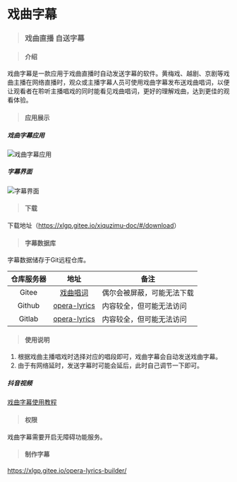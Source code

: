 # 戏曲字幕
> ### 戏曲直播 自送字幕

> #### 介绍

戏曲字幕是一款应用于戏曲直播时自动发送字幕的软件。黄梅戏、越剧、京剧等戏曲主播在网络直播时，观众或主播字幕人员可使用戏曲字幕发布送戏曲唱词，以便让观看者在聆听主播唱戏的同时能看见戏曲唱词，更好的理解戏曲，达到更佳的观看体验。

> #### 应用展示
##### 戏曲字幕应用
![戏曲字幕应用](https://gitee.com/xlgp/static/raw/master/xiquzimu/xiquzimu.png "戏曲字幕应用")
##### 字幕界面
![字幕界面](https://gitee.com/xlgp/static/raw/master/xiquzimu/zimu.png "字幕界面")

> #### 下载
下载地址（<a href="https://xlgp.gitee.io/xiquzimu-doc/#/download" target="_blank">https://xlgp.gitee.io/xiquzimu-doc/#/download</a>）

> #### 字幕数据库

字幕数据储存于Git远程仓库。

| 仓库服务器      | 地址 |备注|
| :-----------: | :-----------: | ----------- |
| Gitee      | <a href="https://gitee.com/xlgp/opera-lyrics" target="_blank">戏曲唱词</a>      |偶尔会被屏蔽，可能无法下载|
| Github   |<a href="https://github.com/xlgp/opera-lyrics" target="_blank">opera-lyrics</a>|内容较全，但可能无法访问|
|Gitlab|<a href="https://gitlab.com/xlgp/opera-lyrics" target="_blank">opera-lyrics</a>|内容较全，但可能无法访问|

> #### 使用说明
1.  根据戏曲主播唱戏时选择对应的唱段即可，戏曲字幕会自动发送戏曲字幕。
2.  由于有网络延时，发送字幕时可能会延后，此时自己调节一下即可。


##### 抖音视频
<a href="https://www.douyin.com/video/7242851375825112354" target="_blank">戏曲字幕使用教程</a>

> #### 权限

戏曲字幕需要开启无障碍功能服务。


> #### 制作字幕

<a href="https://xlgp.gitee.io/opera-lyrics-builder/" target="_blank">https://xlgp.gitee.io/opera-lyrics-builder/</a>
